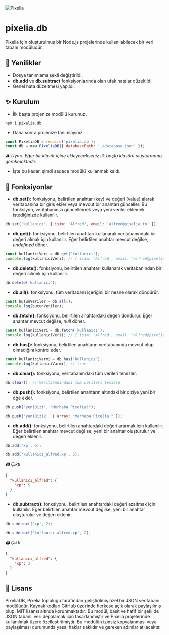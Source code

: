 ![Pixelia](https://cdn.discordapp.com/attachments/1185224136570720408/1185224201922150543/image_72_1.png)
# pixelia.db

Pixelia için oluşturulmuş bir Node.js projelerinde kullanılabilecek bir veri tabanı modülüdür.

## 🧰 Yenilikler
- Dosya tanımlama şekli değiştirildi.
- **db.add** ve **db.subtract** fonksiyonlarında olan ufak hatalar düzeltildi.
- Genel hata düzeltmesi yapıldı.


## ✨ Kurulum
- İlk başta projenize modülü kurunuz.
```
npm i pixelia.db
```
- Daha sonra projenize tanımlayınız.
```js
const PixeliaDB = require('pixelia.db');
const db = new PixeliaDB({ databasePath: './database.json' });
```
*⚠ Uyarı: Eğer bir klasör içine ekleyecekseniz ilk başta klasörü oluşturmanız gerekmektedir.*

- İşte bu kadar, şimdi sadece modülü kullanmak kaldı.
## 🤖 Fonksiyonlar
- **db.set():** fonksiyonu, belirtilen anahtar (key) ve değeri (value) alarak veritabanına bir giriş ekler veya mevcut bir anahtarı günceller. Bu fonksiyon, veritabanınızı güncellemek veya yeni veriler eklemek istediğinizde kullanılır.
```js
db.set('kullanıcı', { isim: 'Alfred', email: 'alfred@pixelia.to' });
```

- **db.get():** fonksiyonu, belirtilen anahtarı kullanarak veritabanındaki bir değeri almak için kullanılır. Eğer belirtilen anahtar mevcut değilse, _undefined_ döner.
```js
const kullaniciVeri = db.get('kullanıcı');
console.log(kullaniciVeri); // { isim: 'Alfred', email: 'alfred@pixelia.to' }
```

- **db.delete():** fonksiyonu, belirtilen anahtarı kullanarak veritabanından bir değeri silmek için kullanılır.
```js
db.delete('kullanıcı');
```

- **db.all():** fonksiyonu, tüm veritabanı içeriğini bir nesne olarak döndürür.
```js
const butunVeriler = db.all();
console.log(butunVeriler);
```

- **db.fetch():** fonksiyonu, belirtilen anahtardaki değeri döndürür. Eğer anahtar mevcut değilse, _null_ döner.
```js
const kullaniciVeri = db.fetch('kullanıcı');
console.log(kullaniciVeri); // { isim: 'Alfred', email: 'alfred@pixelia.to' }
```

- **db.has():** fonksiyonu, belirtilen anahtarın veritabanında mevcut olup olmadığını kontrol eder.
```js
const kullaniciVarmi = db.has('kullanıcı');
console.log(kullaniciVarmi); // true
```

- **db.clear():** fonksiyonu, veritabanındaki tüm verileri temizler.
```js
db.clear(); // Veritabanındaki tüm verileri temizle
```

- **db.push():** fonksiyonu, belirtilen anahtarın altındaki bir diziye yeni bir öğe ekler.
```js
db.push('yeniDizi', "Merhaba Pixelia!");
```

```js
db.push('yeniDizi2', { array: "Merhaba Pixelia!" });
```

- **db.add():** fonksiyonu, belirtilen anahtardaki değeri artırmak için kullanılır. Eğer belirtilen anahtar mevcut değilse, yeni bir anahtar oluşturulur ve değeri eklenir.

```js
db.add('xp', 5);
```

```js
db.add('kullanıcı_alfred.xp', 5);
```
*🖨️ Çıktı*
```json
{
  "kullanıcı_alfred": {
    "xp": 5
  }
}
```

- **db.subtract():** fonksiyonu, belirtilen anahtardaki değeri azaltmak için kullanılır. Eğer belirtilen anahtar mevcut değilse, yeni bir anahtar oluşturulur ve değeri eklenir.

```js
db.subtract('xp', 2);
```

```js
db.subtract('kullanıcı_alfred.xp', 2);
```
*🖨️ Çıktı*
```json
{
  "kullanıcı_alfred": {
    "xp": 3
  }
}
```

## 📜 Lisans
PixeliaDB, Pixelia topluluğu tarafından geliştirilmiş özel bir JSON veritabanı modülüdür. Kaynak kodları GitHub üzerinde herkese açık olarak paylaşılmış olup, MIT lisansı altında korunmaktadır. Bu modül, basit ve hafif bir şekilde JSON tabanlı veri depolamak için tasarlanmıştır ve Pixelia projelerinde kullanılmak üzere özelleştirilmiştir. Bu modülün izinsiz kopyalanması veya paylaşılması durumunda yasal haklar saklıdır ve gereken adımlar atılacaktır.